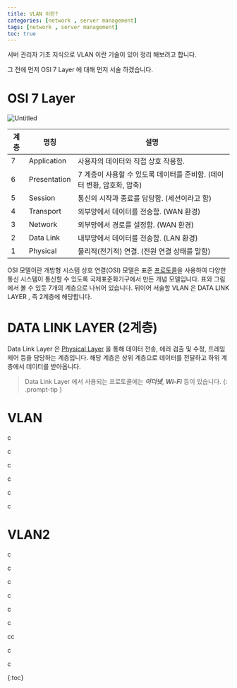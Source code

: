 ```yaml
---
title: VLAN 이란?
categories: [network , server management]
tags: [network , server management]
toc: true
---
```


서버 관리자 기초 지식으로 VLAN 이란 기술이 있어 정리 해보려고 합니다.

그 전에 먼저 OSI 7 Layer 에 대해 먼저 서술 하겠습니다.

# OSI 7 Layer

![Untitled](https://github.com/LikeLion-at-DGU/2024-simba-3-Dandelion/assets/107533165/c47b5bcd-73f3-458a-8c90-8bc12c927307)

| **계층** | **명칭**     | **설명**                                                     |
| -------- | ------------ | ------------------------------------------------------------ |
| 7        | Application  | 사용자의 데이터와 직접 상호 작용함.                          |
| 6        | Presentation | 7 계층이 사용할 수 있도록 데이터를 준비함. (데이터 변환, 암호화, 압축) |
| 5        | Session      | 통신의 시작과 종료를 담당함. (세션이라고 함)                 |
| 4        | Transport    | 외부망에서 데이터를 전송함. (WAN 환경)                       |
| 3        | Network      | 외부망에서 경로를 설정함. (WAN 환경)                         |
| 2        | Data Link    | 내부망에서 데이터를 전송함. (LAN 환경)                       |
| 1        | Physical     | 물리적(전기적) 연결. (전원 연결 상태를 말함)                 |

OSI 모델이란 개방형 시스템 상호 연결(OSI) 모델은 표준 [프로토콜](https://www.cloudflare.com/learning/network-layer/what-is-a-protocol/)을 사용하여 다양한 통신 시스템이 통신할 수 있도록 국제표준화기구에서 만든 개념 모델입니다. 표와 그림에서 볼 수 있듯 7개의 계층으로 나뉘어 있습니다. 뒤이어 서술할 VLAN 은 DATA LINK LAYER , 즉 2계층에 해당합니다.

# DATA LINK LAYER (2계층)

Data Link Layer 은 [Physical Layer](https://en.wikipedia.org/wiki/Physical_layer) 을 통해 데이터 전송, 에러 검출 및 수정, 프레임 제어 등을 담당하는 계층입니다. 해당 계층은 상위 계층으로 데이터를 전달하고 하위 계층에서 데이터를 받아옵니다.

> Data Link Layer 에서 사용되는 프로토콜에는 ***이더넷***, ***Wi-Fi*** 등이 있습니다.
{: .prompt-tip }

# VLAN

c

c

c

c

c

c

# VLAN2

c

c

c

c

c

c

cc

c

c

{:toc}

